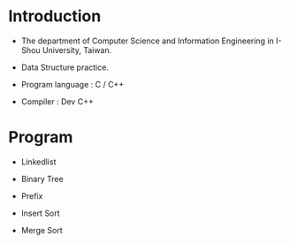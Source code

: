 # Introduction

- The department of Computer Science and Information Engineering in I-Shou University, Taiwan.

- Data Structure practice.

- Program language : C / C++

- Compiler : Dev C++

# Program

- Linkedlist

- Binary Tree

- Prefix

- Insert Sort

- Merge Sort

